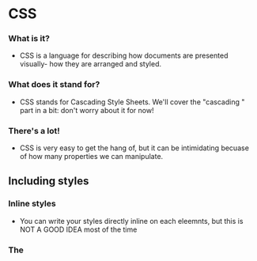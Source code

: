 # CSS
### What is it?
- CSS is a language for describing how documents are presented visually- how they are arranged and styled.

### What does it stand for?
- CSS stands for Cascading Style Sheets. We'll cover the "cascading " part in a bit: don't worry about it for now!

### There's a lot!
- CSS is very easy to get the hang of, but it can be intimidating becuase of how many properties we can manipulate.

## Including styles
### Inline styles
- You can write your styles directly inline on each eleemnts, but this is NOT A GOOD IDEA most of the time

### The <style> element
- You can wrtie your styles inside of a <style> element.This is easy, but it makes it impossible to share styles between documents. NOT RECOMMENDED EITHER!

### External stylesheet
- Write your styles in a .css file and then include the using a <link> in the head of your html document. RECOMMENDED!

### HEX
- Still red, green, and blue channels
- Each ranges from 0-255 represented with hexadecimal
- is base 16

### Font-size
- Relative and Absolute font size values
- Absolute untis are not recommeneded for responsive webistes



